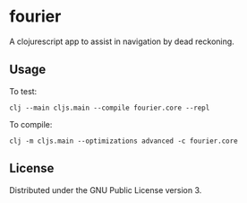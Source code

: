 # fourier

A clojurescript app to assist in navigation by dead reckoning.

## Usage

To test:

`clj --main cljs.main --compile fourier.core --repl`

To compile:

`clj -m cljs.main --optimizations advanced -c fourier.core`

## License

Distributed under the GNU Public License version 3.
